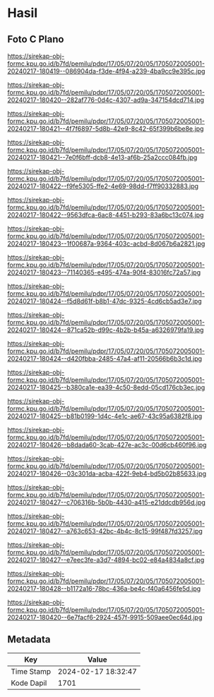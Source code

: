 # Hasil

## Foto C Plano

https://sirekap-obj-formc.kpu.go.id/b7fd/pemilu/pdpr/17/05/07/20/05/1705072005001-20240217-180419--086904da-f3de-4f94-a239-4ba9cc9e395c.jpg

https://sirekap-obj-formc.kpu.go.id/b7fd/pemilu/pdpr/17/05/07/20/05/1705072005001-20240217-180420--282af776-0d4c-4307-ad9a-347154dcd714.jpg

https://sirekap-obj-formc.kpu.go.id/b7fd/pemilu/pdpr/17/05/07/20/05/1705072005001-20240217-180421--4f7f6897-5d8b-42e9-8c42-65f399b6be8e.jpg

https://sirekap-obj-formc.kpu.go.id/b7fd/pemilu/pdpr/17/05/07/20/05/1705072005001-20240217-180421--7e0f6bff-dcb8-4e13-af6b-25a2ccc084fb.jpg

https://sirekap-obj-formc.kpu.go.id/b7fd/pemilu/pdpr/17/05/07/20/05/1705072005001-20240217-180422--f9fe5305-ffe2-4e69-98dd-f7ff90332883.jpg

https://sirekap-obj-formc.kpu.go.id/b7fd/pemilu/pdpr/17/05/07/20/05/1705072005001-20240217-180422--9563dfca-6ac8-4451-b293-83a6bc13c074.jpg

https://sirekap-obj-formc.kpu.go.id/b7fd/pemilu/pdpr/17/05/07/20/05/1705072005001-20240217-180423--1f00687a-9364-403c-acbd-8d067b6a2821.jpg

https://sirekap-obj-formc.kpu.go.id/b7fd/pemilu/pdpr/17/05/07/20/05/1705072005001-20240217-180423--71140365-e495-474a-90f4-83016fc72a57.jpg

https://sirekap-obj-formc.kpu.go.id/b7fd/pemilu/pdpr/17/05/07/20/05/1705072005001-20240217-180424--f5d8d61f-b8b1-47dc-9325-4cd6cb5ad3e7.jpg

https://sirekap-obj-formc.kpu.go.id/b7fd/pemilu/pdpr/17/05/07/20/05/1705072005001-20240217-180424--871ca52b-d99c-4b2b-b45a-a6326979fa19.jpg

https://sirekap-obj-formc.kpu.go.id/b7fd/pemilu/pdpr/17/05/07/20/05/1705072005001-20240217-180424--d420fbba-2485-47a4-af11-20566b6b3c1d.jpg

https://sirekap-obj-formc.kpu.go.id/b7fd/pemilu/pdpr/17/05/07/20/05/1705072005001-20240217-180425--b380ca1e-ea39-4c50-8edd-05cd176cb3ec.jpg

https://sirekap-obj-formc.kpu.go.id/b7fd/pemilu/pdpr/17/05/07/20/05/1705072005001-20240217-180425--b81b0199-1d4c-4e1c-ae67-43c95a6382f8.jpg

https://sirekap-obj-formc.kpu.go.id/b7fd/pemilu/pdpr/17/05/07/20/05/1705072005001-20240217-180426--b8dada60-3cab-427e-ac3c-00d6cb460f96.jpg

https://sirekap-obj-formc.kpu.go.id/b7fd/pemilu/pdpr/17/05/07/20/05/1705072005001-20240217-180426--03c301da-acba-422f-9eb4-bd5b02b85633.jpg

https://sirekap-obj-formc.kpu.go.id/b7fd/pemilu/pdpr/17/05/07/20/05/1705072005001-20240217-180427--c706316b-5b0b-4430-a415-e21ddcdb956d.jpg

https://sirekap-obj-formc.kpu.go.id/b7fd/pemilu/pdpr/17/05/07/20/05/1705072005001-20240217-180427--a763c653-42bc-4b4c-8c15-99f487fd3257.jpg

https://sirekap-obj-formc.kpu.go.id/b7fd/pemilu/pdpr/17/05/07/20/05/1705072005001-20240217-180427--e7eec3fe-a3d7-4894-bc02-e84a4834a8cf.jpg

https://sirekap-obj-formc.kpu.go.id/b7fd/pemilu/pdpr/17/05/07/20/05/1705072005001-20240217-180428--b1172a16-78bc-436a-be4c-f40a6456fe5d.jpg

https://sirekap-obj-formc.kpu.go.id/b7fd/pemilu/pdpr/17/05/07/20/05/1705072005001-20240217-180420--6e7facf6-2924-457f-9915-509aee0ec64d.jpg


## Metadata

| Key        | Value               |
| ---------- | ------------------- |
| Time Stamp | 2024-02-17 18:32:47 |
| Kode Dapil | 1701                |




